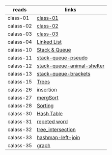 | reads      | links  |
| ----------- | ----------- |
| class-01       |    [class-01](./code_challeng_1/README.md)     |
| calass-02   |  [class-02](./code_challeng_2/README.md)     |
| calass-03   |[class-03](./code_challeng%20_3/README.md)        |
| calass-04 |[Linked List](./code_challeng_linked_list/README.md)        |
| calass-10 |[Stack & Queue](./code_challeng_stack_%26_Queue/REDME.md)        |
| calass-11 |[stack-queue-pseudo](./stack_queue_pseudo/REDME.md)        |
| calass-12 |[stack-queue-animal-shelter](./animal_shelter/README.md)        |
| calass-13 |[stack-queue-brackets](./stack_queue_bracket/README.md)        |
| calass-15 |[Trees](./tree/README.md)        |
| calass-26 |[insertion](./code_challeng_26/README.md)        |
| calass-27 |[mergSort](./Merge_Sort/README.md)        |
| calass-28 |[Sorting](./code_challeng_28/README.md)        |
| calass-30 |[Hash Table](./Hash_table/README.md)        |
| calass-31 |[repeted word ](./code_challeng_31/README.md)        |
| calass-32 |[tree_intersection ](./tree_intersection/README.md)        |
| calass-33 |[hashmap-left-join ](./hashmap-left-join/README.md)        |
| calass-35 |[graph ](./graph/README.md)        |














  